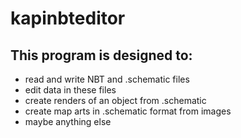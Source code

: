 # kapinbteditor
## This program is designed to:
- read and write NBT and .schematic files
- edit data in these files
- create renders of an object from .schematic
- create map arts in .schematic format from images
- maybe anything else
